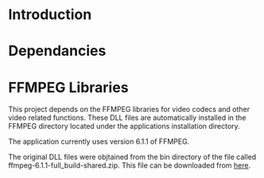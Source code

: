 # Introduction

# Dependancies

# FFMPEG Libraries
This project depends on the FFMPEG libraries for video codecs and other video related functions. These DLL files are automatically installed in the FFMPEG directory located under the applications installation directory.

The application currently uses version 6.1.1 of FFMPEG.

The original DLL files were objtained from the bin directory of the file called ffmpeg-6.1.1-full_build-shared.zip. This file can be downloaded from [here](https://github.com/GyanD/codexffmpeg/releases/tag/6.1.1).
